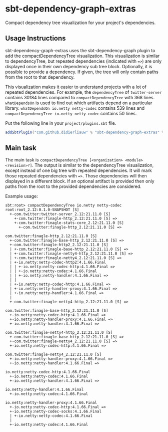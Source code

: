 # sbt-dependency-graph-extras

Compact dependency tree visualization for your project's dependencies.

## Usage Instructions

sbt-dependency-graph-extras uses the sbt-dependency-graph plugin to add the compactDependencyTree visualization.
This visualization is similar to dependencyTree, but repeated dependencies (indicated with ```=>```) are only 
displayed once in their own dependency sub tree block. 
Optionally, it is possible to provide a dependency. If given, the tree will only contain
paths from the root to that dependency.

This visualization makes it easier to understand projects with a lot of repeated dependencies.
For example, the ```dependencyTree``` of ```twitter-server``` contains 30184 lines compared to ```compactDependencyTree```
with 368 lines. ```whatDependsOn```  is used to find out which artifacts depend on a particular library.
```whatDependsOn io.netty netty-codec``` contains 539 lines and ```compactDependencyTree io.netty netty-codec```
contains 50 lines. 

Put the following line in your `project/plugins.sbt` file.

```scala
addSbtPlugin("com.github.didierliauw" % "sbt-dependency-graph-extras" % "0.1.0-SNAPSHOT")
```

## Main task

The main task is ```compactDependencyTree [<organization> <module> <revision>?]```. 
The output is similar to the dependencyTree visualization, except instead of one big tree with repeated dependencies.
It will mark those repeated dependencies with ```=>```. Those dependencies will then displayed in a different block.
If an optional artifact is provided then only paths from the root to the provided dependencies are considered.

Example usage:
```
sbt:root> compactDependencyTree io.netty netty-codec
root:root_2.12:0.1.0-SNAPSHOT [S]
  +-com.twitter:twitter-server_2.12:21.11.0 [S]
    +-com.twitter:finagle-http_2.12:21.11.0 [S] =>
    +-com.twitter:finagle-stats-core_2.12:21.11.0 [S]
      +-com.twitter:finagle-http_2.12:21.11.0 [S] =>

com.twitter:finagle-http_2.12:21.11.0 [S]
  +-com.twitter:finagle-base-http_2.12:21.11.0 [S] =>
  +-com.twitter:finagle-http2_2.12:21.11.0 [S]
  | +-com.twitter:finagle-base-http_2.12:21.11.0 [S] =>
  | +-com.twitter:finagle-netty4-http_2.12:21.11.0 [S] =>
  | +-com.twitter:finagle-netty4_2.12:21.11.0 [S] =>
  | +-io.netty:netty-codec-http2:4.1.66.Final
  | | +-io.netty:netty-codec-http:4.1.66.Final =>
  | | +-io.netty:netty-codec:4.1.66.Final
  | | +-io.netty:netty-handler:4.1.66.Final =>
  | |
  | +-io.netty:netty-codec-http:4.1.66.Final =>
  | +-io.netty:netty-handler-proxy:4.1.66.Final =>
  | +-io.netty:netty-handler:4.1.66.Final =>
  |
  +-com.twitter:finagle-netty4-http_2.12:21.11.0 [S] =>

com.twitter:finagle-base-http_2.12:21.11.0 [S]
  +-io.netty:netty-codec-http:4.1.66.Final =>
  +-io.netty:netty-handler-proxy:4.1.66.Final =>
  +-io.netty:netty-handler:4.1.66.Final =>

com.twitter:finagle-netty4-http_2.12:21.11.0 [S]
  +-com.twitter:finagle-base-http_2.12:21.11.0 [S] =>
  +-com.twitter:finagle-netty4_2.12:21.11.0 [S] =>
  +-io.netty:netty-codec-http:4.1.66.Final =>

com.twitter:finagle-netty4_2.12:21.11.0 [S]
  +-io.netty:netty-handler-proxy:4.1.66.Final =>
  +-io.netty:netty-handler:4.1.66.Final =>

io.netty:netty-codec-http:4.1.66.Final
  +-io.netty:netty-codec:4.1.66.Final
  +-io.netty:netty-handler:4.1.66.Final =>

io.netty:netty-handler:4.1.66.Final
  +-io.netty:netty-codec:4.1.66.Final

io.netty:netty-handler-proxy:4.1.66.Final
  +-io.netty:netty-codec-http:4.1.66.Final =>
  +-io.netty:netty-codec-socks:4.1.66.Final
  | +-io.netty:netty-codec:4.1.66.Final
  |
  +-io.netty:netty-codec:4.1.66.Final
```